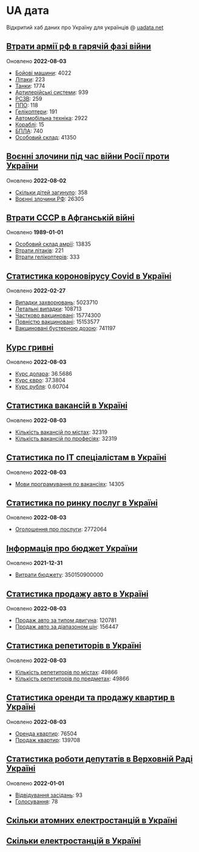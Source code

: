 # UA дата
Відкритий хаб даних про Україну для українців @ [uadata.net](https://uadata.net/)

## [Втрати армії рф в гарячій фазі війни](https://uadata.net/vtraty-rf.data)
Оновлено **2022-08-03**

- [Бойові машини](https://uadata.net/vtraty-rf:bbm.data): 4022
- [Літаки](https://uadata.net/vtraty-rf:planes.data): 223
- [Танки](https://uadata.net/vtraty-rf:tanks.data): 1774
- [Артилерійські системи](https://uadata.net/vtraty-rf:artilery.data): 939
- [РСЗВ](https://uadata.net/vtraty-rf:rszv.data): 259
- [ППО](https://uadata.net/vtraty-rf:ppo.data): 118
- [Гелікоптери](https://uadata.net/vtraty-rf:helicopters.data): 191
- [Автомобільна техніка](https://uadata.net/vtraty-rf:auto.data): 2922
- [Кораблі](https://uadata.net/vtraty-rf:ships.data): 15
- [БПЛА](https://uadata.net/vtraty-rf:bpla.data): 740
- [Особовий склад](https://uadata.net/vtraty-rf.data): 41350

## [Воєнні злочини під час війни Росії проти України](https://uadata.net/zlochiny-rf.data)
Оновлено **2022-08-02**

- [Скільки дітей загинуло](https://uadata.net/zlochiny-rf.data): 358
- [Воєнні злочини РФ](https://uadata.net/zlochiny-rf:registered-crimes.data): 26305

## [Втрати СССР в Афганській війні](https://uadata.net/vtraty-su-in-afgan.data)
Оновлено **1989-01-01**

- [Особовий склад амрії](https://uadata.net/vtraty-su-in-afgan.data): 13835
- [Втрати літаків](https://uadata.net/vtraty-su-in-afgan:soviet-aircraft-losses-in-afgan-war.data): 221
- [Втрати гелікоптерів](https://uadata.net/vtraty-su-in-afgan:soviet-helicopters-losses-in-afgan-war.data): 333

## [Статистика короновірусу Covid в Україні](https://uadata.net/corona.data)
Оновлено **2022-02-27**

- [Випадки захворювань](https://uadata.net/corona.data): 5023710
- [Летальні випадки](https://uadata.net/corona:totla-deaths.data): 108713
- [Частково вакциновані](https://uadata.net/corona:persons-vaccinated.data): 15774300
- [Повністю вакциновані](https://uadata.net/corona:persons-fully-vaccinated.data): 15153577
- [Вакциновані бустерною дозою](https://uadata.net/corona:persons-with-booster.data): 741197

## [Курс гривні](https://uadata.net/kurs-hryvni.data)
Оновлено **2022-08-03**

- [Курс долара](https://uadata.net/kurs-hryvni.data): 36.5686
- [Курс євро](https://uadata.net/kurs-hryvni:euro-to-hryvna.data): 37.3804
- [Курс рубля](https://uadata.net/kurs-hryvni:fubl-to-hryvna.data): 0.60704

## [Статистика вакансій в Україні](https://uadata.net/rynok-praci.data)
Оновлено **2022-08-03**

- [Кількість вакансій по містах](https://uadata.net/rynok-praci.data): 32319
- [Кількість вакансій по професіях](https://uadata.net/rynok-praci:positions.data): 32319

## [Статистика по ІТ спеціалістам в Україні](https://uadata.net/rozrobka-softu.data)
Оновлено **2022-08-03**

- [Мови програмування по вакансіях](https://uadata.net/rozrobka-softu.data): 14305

## [Статистика по ринку послуг в Україні](https://uadata.net/poslugy.data)
Оновлено **2022-08-03**

- [Оголошення про послуги](https://uadata.net/poslugy.data): 2772064

## [Інформація про бюджет України](https://uadata.net/budget.data)
Оновлено **2021-12-31**

- [Витрати бюджету](https://uadata.net/budget.data): 350150900000

## [Статистика продажу авто в Україні](https://uadata.net/automobiles.data)
Оновлено **2022-08-03**

- [Продаж авто за типом двигуна](https://uadata.net/automobiles.data): 120781
- [Продаж авто за діапазоном цін](https://uadata.net/automobiles:auto-prices.data): 156447

## [Статистика репетиторів в Україні](https://uadata.net/tutors.data)
Оновлено **2022-08-03**

- [Кількість репетиторів по містах](https://uadata.net/tutors.data): 49866
- [Кількість репетиторів по предметах](https://uadata.net/tutors:tutor-subjects.data): 49866

## [Статистика оренди та продажу квартир в Україні](https://uadata.net/flats.data)
Оновлено **2022-08-03**

- [Оренда квартир](https://uadata.net/flats.data): 76504
- [Продаж квартир](https://uadata.net/flats:sell-flat.data): 139708

## [Статистика роботи депутатів в Верховній Раді Україні](https://uadata.net/rada-deputats.data)
Оновлено **2022-01-01**

- [Відвідування засідань](https://uadata.net/rada-deputats.data): 93
- [Голосування](https://uadata.net/rada-deputats:deputy-votes.data): 78

## [Скільки атомних електростанцій в Україні](https://uadata.net/skilki-yadenih-stanciy.data)

## [Скільки електростанцій в Україні](https://uadata.net/skilki-electro-stanciy.data)
